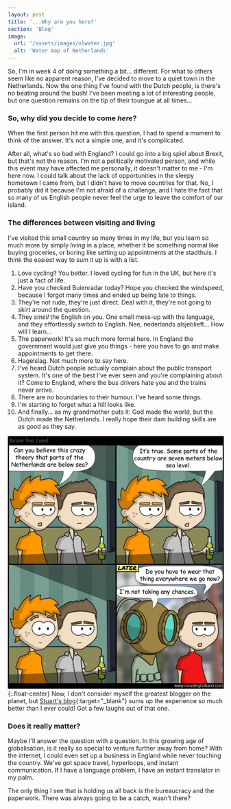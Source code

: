 ```yaml
---
layout: post
title: '...Why are you here?'
section: 'Blog'
image: 
  url: '/assets/images/nlwater.jpg'
  alt: 'Water map of Netherlands'
---
```






So, I'm in week 4 of doing something a bit... different. For what to others seem like no apparent reason, I've decided to move to a quiet town in the Netherlands. Now the one thing I've found with the Dutch people, is there's no beating around the bush! I've been meeting a lot of interesting people, but one question remains on the tip of their toungue at all times...<!--more-->

### So, why did you decide to come _here_?
When the first person hit me with this question, I had to spend a moment to think of the answer. It's not a simple one, and it's complicated.

After all, what's so bad with England? I could go into a big spiel about Brexit, but that's not the reason. I'm not a politically motivated person, and while this event may have affected me personally, it doesn't matter to me - I'm here now. I could talk about the lack of opportunities in the sleepy hometown I came from, but I didn't have to move countries for that. No, I probably did it because I'm not afraid of a challenge, and I hate the fact that so many of us English people never feel the urge to leave the comfort of our island.

### The differences between visiting and living
I've visited this small country so many times in my life, but you learn so much more by simply _living_ in a place, whether it be something normal like buying groceries, or boring like setting up appointments at the stadthuis. I think the easiest way to sum it up is with a list.

1. Love cycling? You better. I loved cycling for fun in the UK, but here it's just a fact of life.
2. Have you checked Buienradar today? Hope you checked the windspeed, because I forgot many times and ended up being late to things.
3. They're not rude, they're just direct. Deal with it, they're not going to skirt around the question.
4. They _smell_ the English on you. One small mess-up with the language, and they effortlessly switch to English. Nee, nederlands alsjeblieft... How will I learn...
5. The paperwork! It's so much more formal here. In England the government would just give you things - here you have to go and make appointments to get there.
6. Hagelslag. Not much more to say here.
7. I've heard Dutch people actually complain about the public transport system. It's one of the best I've ever seen and you're complaining about it? Come to England, where the bus drivers hate you and the trains never arrive.
8. There are no boundaries to their humour. I've heard some things.
9. I'm starting to forget what a hill looks like.
10. And finally... as my grandmother puts it: God made the world, but the Dutch made the Netherlands. I really hope their dam building skills are as good as they say.

![Below Sea Level](/assets/images/belowsealevel.jpg){:.float-center}
Now, I don't consider myself the greatest blogger on the planet, but [Stuart's blog](http://www.invadingholland.com/){:target="_blank"} sums up the experience so much better than I ever could! Got a few laughs out of that one.

### Does it really matter?
Maybe I'll answer the question with a question. In this growing age of globalisation, is it really so special to venture further away from home? With the internet, I could even set up a business in England while never touching the country. We've got space travel, hyperloops, and instant communication. If I have a language problem, I have an instant translator in my palm.

The only thing I see that is holding us all back is the bureaucracy and the paperwork. There was always going to be a catch, wasn't there?
